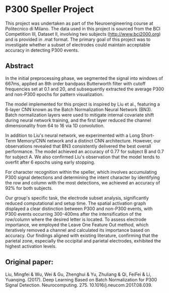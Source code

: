 # P300 Speller Project

This project was undertaken as part of the Neuroengineering course at Politecnico di Milano. The data used in this project is sourced from the BCI Competition III, Dataset II, involving two subjects (http://www.bci2000.org) and is provided in .mat format. The primary goal of this project was to investigate whether a subset of electrodes could maintain acceptable accuracy in detecting P300 events.

## Abstract

In the initial preprocessing phase, we segmented the signal into windows of 667ms, applied an 8th order bandpass Butterworth filter with cutoff frequencies set at 0.1 and 20, and subsequently extracted the average P300 and non-P300 epochs for pattern visualization.

The model implemented for this project is inspired by Liu et al., featuring a 6-layer CNN known as the Batch Normalization Neural Network (BN3). Batch normalization layers were used to mitigate internal covariate shift during neural network training, and the first layer reduced the channel dimensionality from 64 to 16 via 1D convolution.

In addition to Liu's neural network, we experimented with a Long Short-Term Memory/CNN network and a distinct CNN architecture. However, our observations revealed that BN3 consistently delivered the best overall performance. The model achieved an accuracy of 0.77 for subject B and 0.7 for subject A. We also confirmed Liu's observation that the model tends to overfit after 6 epochs using early stopping.

For character recognition within the speller, which involves accumulating P300 signal detections and determining the intent character by identifying the row and column with the most detections, we achieved an accuracy of 92% for both subjects.

Our group's specific task, the electrode subset analysis, significantly reduced computational and setup time. The spatial activation graph displayed a clear distinction between P300 and non-P300 events, with P300 events occurring 300-400ms after the intensification of the row/column where the desired letter is located. To assess electrode importance, we employed the Leave One Feature Out method, which iteratively removed a channel and calculated its importance based on accuracy. Our findings aligned with existing literature, confirming that the parietal zone, especially the occipital and parietal electrodes, exhibited the highest activation levels.

## Original paper:
Liu, Mingfei & Wu, Wei & Gu, Zhenghui & Yu, Zhuliang & Qi, FeiFei & Li, Yuanqing. (2017). Deep Learning Based on Batch Normalization for P300 Signal Detection. Neurocomputing. 275. 10.1016/j.neucom.2017.08.039.